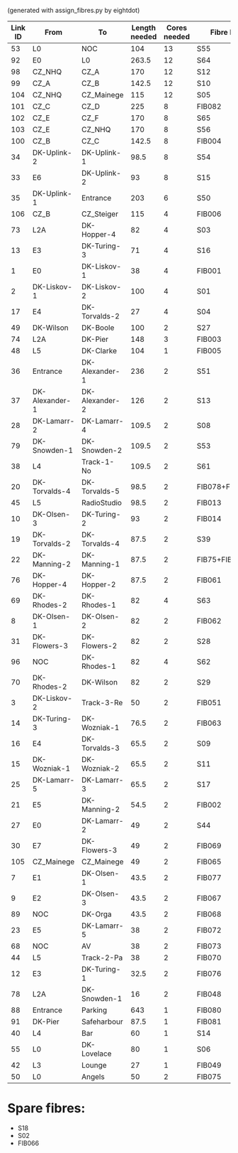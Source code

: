 (generated with assign_fibres.py by eightdot)


| Link ID | From | To  | Length needed | Cores needed | Fibre ID | Fibre Cores | Fibre Length |
| ------- | ---- | --- | ------------- | ------------ | -------- | ----------- | ------------ |
| 53 | L0 | NOC | 104 | 13 | S55 | 24 | 200 | 
| 92 | E0 | L0 | 263.5 | 12 | S64 | 12 | 300 | 
| 98 | CZ_NHQ | CZ_A | 170 | 12 | S12 | 12 | 214 | 
| 99 | CZ_A | CZ_B | 142.5 | 12 | S10 | 12 | 146 | 
| 104 | CZ_NHQ | CZ_Mainege | 115 | 12 | S05 | 12 | 130 | 
| 101 | CZ_C | CZ_D | 225 | 8 | FIB082 | 8 | 240 | 
| 102 | CZ_E | CZ_F | 170 | 8 | S65 | 8 | 190 | 
| 103 | CZ_E | CZ_NHQ | 170 | 8 | S56 | 8 | 200 | 
| 100 | CZ_B | CZ_C | 142.5 | 8 | FIB004 | 8 | 150 | 
| 34 | DK-Uplink-2 | DK-Uplink-1 | 98.5 | 8 | S54 | 8 | 100 | 
| 33 | E6 | DK-Uplink-2 | 93 | 8 | S15 | 8 | 97 | 
| 35 | DK-Uplink-1 | Entrance | 203 | 6 | S50 | 8 | 219 | 
| 106 | CZ_B | CZ_Steiger | 115 | 4 | FIB006 | 8 | 125 | 
| 73 | L2A | DK-Hopper-4 | 82 | 4 | S03 | 12 | 111 | 
| 13 | E3 | DK-Turing-3 | 71 | 4 | S16 | 8 | 112 | 
| 1 | E0 | DK-Liskov-1 | 38 | 4 | FIB001 | 8 | 300 | 
| 2 | DK-Liskov-1 | DK-Liskov-2 | 100 | 4 | S01 | 7 | 56 | 
| 17 | E4 | DK-Torvalds-2 | 27 | 4 | S04 | 12 | 59 | 
| 49 | DK-Wilson | DK-Boole | 100 | 2 | S27 | 2 | 100 | 
| 74 | L2A | DK-Pier | 148 | 3 | FIB003 | 8 | 150 | 
| 48 | L5 | DK-Clarke | 104 | 1 | FIB005 | 8 | 125 | 
| 36 | Entrance | DK-Alexander-1 | 236 | 2 | S51 | 8 | 243 | 
| 37 | DK-Alexander-1 | DK-Alexander-2 | 126 | 2 | S13 | 12 | 131 | 
| 28 | DK-Lamarr-2 | DK-Lamarr-4 | 109.5 | 2 | S08 | 12 | 155 | 
| 79 | DK-Snowden-1 | DK-Snowden-2 | 109.5 | 2 | S53 | 8 | 156 | 
| 38 | L4 | Track-1-No | 109.5 | 2 | S61 | 12 | 160 | 
| 20 | DK-Torvalds-4 | DK-Torvalds-5 | 98.5 | 2 | FIB078+FIB079 | 2 | 100 | 
| 45 | L5 | RadioStudio | 98.5 | 2 | FIB013 | 2 | 100 | 
| 10 | DK-Olsen-3 | DK-Turing-2 | 93 | 2 | FIB014 | 2 | 100 | 
| 19 | DK-Torvalds-2 | DK-Torvalds-4 | 87.5 | 2 | S39 | 2 | 100 | 
| 22 | DK-Manning-2 | DK-Manning-1 | 87.5 | 2 | FIB75+FIB71 | 2 | 100 | 
| 76 | DK-Hopper-4 | DK-Hopper-2 | 87.5 | 2 | FIB061 | 2 | 100 | 
| 69 | DK-Rhodes-2 | DK-Rhodes-1 | 82 | 4 | S63 | 12 | 160 | 
| 8 | DK-Olsen-1 | DK-Olsen-2 | 82 | 2 | FIB062 | 2 | 100 | 
| 31 | DK-Flowers-3 | DK-Flowers-2 | 82 | 2 | S28 | 2 | 100 | 
| 96 | NOC | DK-Rhodes-1 | 82 | 4 | S62 | 12 | 160 | 
| 70 | DK-Rhodes-2 | DK-Wilson | 82 | 2 | S29 | 2 | 85 | 
| 3 | DK-Liskov-2 | Track-3-Re | 50 | 2 | FIB051 | 2 | 50 | 
| 14 | DK-Turing-3 | DK-Wozniak-1 | 76.5 | 2 | FIB063 | 2 | 100 | 
| 16 | E4 | DK-Torvalds-3 | 65.5 | 2 | S09 | 12 | 163 | 
| 15 | DK-Wozniak-1 | DK-Wozniak-2 | 65.5 | 2 | S11 | 8 | 202 | 
| 25 | DK-Lamarr-5 | DK-Lamarr-3 | 65.5 | 2 | S17 | 8 | 250 | 
| 21 | E5 | DK-Manning-2 | 54.5 | 2 | FIB002 | 8 | 250 | 
| 27 | E0 | DK-Lamarr-2 | 49 | 2 | S44 | 2 | 50 | 
| 30 | E7 | DK-Flowers-3 | 49 | 2 | FIB069 | 2 | 50 | 
| 105 | CZ_Mainege | CZ_Mainege | 49 | 2 | FIB065 | 2 | 50 | 
| 7 | E1 | DK-Olsen-1 | 43.5 | 2 | FIB077 | 2 | 50 | 
| 9 | E2 | DK-Olsen-3 | 43.5 | 2 | FIB067 | 2 | 50 | 
| 89 | NOC | DK-Orga | 43.5 | 2 | FIB068 | 2 | 50 | 
| 23 | E5 | DK-Lamarr-5 | 38 | 2 | FIB072 | 2 | 50 | 
| 68 | NOC | AV | 38 | 2 | FIB073 | 2 | 50 | 
| 44 | L5 | Track-2-Pa | 38 | 2 | FIB070 | 2 | 50 | 
| 12 | E3 | DK-Turing-1 | 32.5 | 2 | FIB076 | 2 | 50 | 
| 78 | L2A | DK-Snowden-1 | 16 | 2 | FIB048 | 2 | 30 | 
| 88 | Entrance | Parking | 643 | 1 | FIB080 | 8 | 666 | 
| 91 | DK-Pier | Safeharbour | 87.5 | 1 | FIB081 | 8 | 250 | 
| 40 | L4 | Bar | 60 | 1 | S14 | 8 | 282 | 
| 55 | L0 | DK-Lovelace | 80 | 1 | S06 | 8 | 283 | 
| 42 | L3 | Lounge | 27 | 1 | FIB049 | 2 | 30 | 
| 50 | L0 | Angels | 50 | 2 | FIB075 | 2 | 30 | 

# Spare fibres:
* S18
* S02
* FIB066